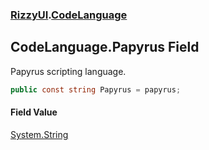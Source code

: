 ### [RizzyUI](RizzyUI 'RizzyUI').[CodeLanguage](RizzyUI.CodeLanguage 'RizzyUI.CodeLanguage')

## CodeLanguage.Papyrus Field

Papyrus scripting language.

```csharp
public const string Papyrus = papyrus;
```

#### Field Value
[System.String](https://docs.microsoft.com/en-us/dotnet/api/System.String 'System.String')